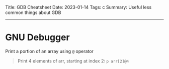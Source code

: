 Title: GDB Cheatsheet
Date: 2023-01-14
Tags: c
Summary: Useful less common things about GDB

-------

# GNU Debugger

Print a portion of an array using `@` operator
> Print 4 elements of arr, starting at index 2: `p arr[2]@4`
